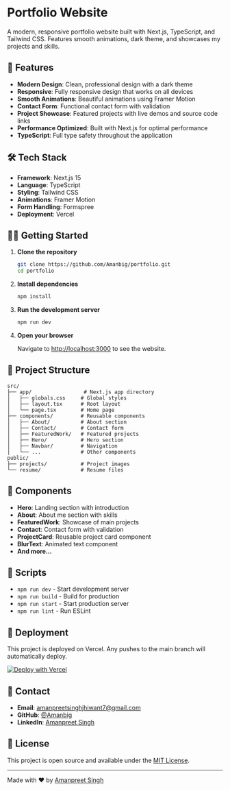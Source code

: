 # Portfolio Website

A modern, responsive portfolio website built with Next.js, TypeScript, and Tailwind CSS. Features smooth animations, dark theme, and showcases my projects and skills.

## 🚀 Features

- **Modern Design**: Clean, professional design with a dark theme
- **Responsive**: Fully responsive design that works on all devices
- **Smooth Animations**: Beautiful animations using Framer Motion
- **Contact Form**: Functional contact form with validation
- **Project Showcase**: Featured projects with live demos and source code links
- **Performance Optimized**: Built with Next.js for optimal performance
- **TypeScript**: Full type safety throughout the application

## 🛠️ Tech Stack

- **Framework**: Next.js 15
- **Language**: TypeScript
- **Styling**: Tailwind CSS
- **Animations**: Framer Motion
- **Form Handling**: Formspree
- **Deployment**: Vercel

## 🏃‍♂️ Getting Started

1. **Clone the repository**
   ```bash
   git clone https://github.com/Amanbig/portfolio.git
   cd portfolio
   ```

2. **Install dependencies**
   ```bash
   npm install
   ```

3. **Run the development server**
   ```bash
   npm run dev
   ```

4. **Open your browser**
   
   Navigate to [http://localhost:3000](http://localhost:3000) to see the website.

## 📁 Project Structure

```
src/
├── app/                 # Next.js app directory
│   ├── globals.css     # Global styles
│   ├── layout.tsx      # Root layout
│   └── page.tsx        # Home page
├── components/         # Reusable components
│   ├── About/          # About section
│   ├── Contact/        # Contact form
│   ├── FeaturedWork/   # Featured projects
│   ├── Hero/           # Hero section
│   ├── Navbar/         # Navigation
│   └── ...             # Other components
public/
├── projects/           # Project images
└── resume/             # Resume files
```

## 🎨 Components

- **Hero**: Landing section with introduction
- **About**: About me section with skills
- **FeaturedWork**: Showcase of main projects
- **Contact**: Contact form with validation
- **ProjectCard**: Reusable project card component
- **BlurText**: Animated text component
- **And more...**

## 📝 Scripts

- `npm run dev` - Start development server
- `npm run build` - Build for production
- `npm run start` - Start production server
- `npm run lint` - Run ESLint

## 🚀 Deployment

This project is deployed on Vercel. Any pushes to the main branch will automatically deploy.

[![Deploy with Vercel](https://vercel.com/button)](https://vercel.com/new/clone?repository-url=https://github.com/Amanbig/portfolio)

## 📧 Contact

- **Email**: amanpreetsinghjhiwant7@gmail.com
- **GitHub**: [@Amanbig](https://github.com/Amanbig)
- **LinkedIn**: [Amanpreet Singh](https://www.linkedin.com/in/amanpreet-singh-9a1929211)

## 📄 License

This project is open source and available under the [MIT License](LICENSE).

---

Made with ❤️ by [Amanpreet Singh](https://github.com/Amanbig)
